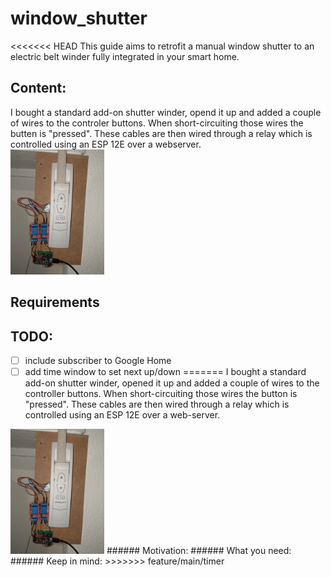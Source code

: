 # window_shutter
<<<<<<< HEAD
This guide aims to retrofit a manual window shutter to an electric belt winder fully integrated in your smart home.
## Content:
I bought a standard add-on shutter winder, opend it up and added a couple of wires to the controler buttons. When short-circuiting those wires the butten is "pressed". These cables are then wired through a relay which is controlled using an ESP 12E over a webserver.  
<img src="/images/shutter_andesp.png" width="150">  

## Requirements

## 

## TODO:
- [ ] include subscriber to Google Home
- [ ] add time window to set next up/down
=======
I bought a standard add-on shutter winder, opened it up and added a couple of wires to the controller buttons. When short-circuiting those wires the button is "pressed". These cables are then wired through a relay which is controlled using an ESP 12E over a web-server.  
<img src="/images/shutterandesp.jpg" width="150">  
###### Motivation:
###### What you need:
###### Keep in mind:
>>>>>>> feature/main/timer
